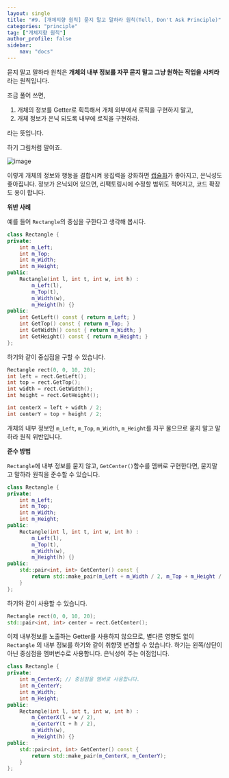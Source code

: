```yaml
---
layout: single
title: "#9. [개체지향 원칙] 묻지 말고 말하라 원칙(Tell, Don't Ask Principle)"
categories: "principle"
tag: ["개체지향 원칙"]
author_profile: false
sidebar: 
    nav: "docs"
---
```


묻지 말고 말하라 원칙은 **개체의 내부 정보를 자꾸 묻지 말고 그냥 원하는 작업을 시켜라** 라는 원칙입니다.

조금 풀어 쓰면,

1. 개체의 정보를 Getter로 획득해서 개체 외부에서 로직을 구현하지 말고,
2. 개체 정보가 은닉 되도록 내부에 로직을 구현하라.

라는 뜻입니다. 

하기 그림처럼 말이죠.

![image](https://github.com/tango1202/tango1202.github.io/assets/133472501/e1808b55-c5f3-4a9b-8e44-305f4fad452e)

이렇게 개체의 정보와 행동을 결합시켜 응집력을 강화하면 [캡슐화](https://tango1202.github.io/principle/principle-encapsulation/)가 좋아지고, 은닉성도 좋아집니다. 정보가 은닉되어 있으면, 리팩토링시에 수정할 범위도 적어지고, 코드 확장도 용이 합니다.

**위반 사례**

예를 들어 `Rectangle`의 중심을 구한다고 생각해 봅시다.

```cpp
class Rectangle {
private:
    int m_Left;
    int m_Top;
    int m_Width;
    int m_Height;
public:
    Rectangle(int l, int t, int w, int h) : 
        m_Left(l), 
        m_Top(t), 
        m_Width(w), 
        m_Height(h) {}
public:
    int GetLeft() const { return m_Left; }
    int GetTop() const { return m_Top; }
    int GetWidth() const { return m_Width; }
    int GetHeight() const { return m_Height; }
};
```

하기와 같이 중심점을 구할 수 있습니다.

```cpp
Rectangle rect(0, 0, 10, 20);
int left = rect.GetLeft();
int top = rect.GetTop();
int width = rect.GetWidth();
int height = rect.GetHeight();

int centerX = left + width / 2;
int centerY = top + height / 2;
```
개체의 내부 정보인 `m_Left`, `m_Top`, `m_Width`, `m_Height`를 자꾸 물으므로 묻지 말고 말하라 원칙 위반입니다.

**준수 방법**

`Rectangle`에 내부 정보를 묻지 않고, `GetCenter()`함수를 멤버로 구현한다면, 묻지말고 말하라 원칙을 준수할 수 있습니다.

```cpp
class Rectangle {
private:
    int m_Left;
    int m_Top;
    int m_Width;
    int m_Height;
public:
    Rectangle(int l, int t, int w, int h) : 
        m_Left(l),
        m_Top(t), 
        m_Width(w),
        m_Height(h) {}
public:
    std::pair<int, int> GetCenter() const { 
        return std::make_pair(m_Left + m_Width / 2, m_Top + m_Height / 2);
    }
};
```

하기와 같이 사용할 수 있습니다.

```cpp 
Rectangle rect(0, 0, 10, 20);
std::pair<int, int> center = rect.GetCenter();
```

이제 내부정보를 노출하는 Getter를 사용하지 않으므로, 별다른 영향도 없이 `Rectangle` 의 내부 정보를 하기와 같이 취향껏 변경할 수 있습니다. 하기는 왼쪽/상단이 아닌 중심점을 멤버변수로 사용합니다. 은닉성이 주는 이점입니다. 

```cpp
class Rectangle {
private:
    int m_CenterX; // 중심점을 멤버로 사용합니다.
    int m_CenterY;
    int m_Width;
    int m_Height;
public:
    Rectangle(int l, int t, int w, int h) : 
        m_CenterX(l + w / 2), 
        m_CenterY(t + h / 2),
        m_Width(w), 
        m_Height(h) {}
public:
    std::pair<int, int> GetCenter() const { 
        return std::make_pair(m_CenterX, m_CenterY);
    }
};
``` 
